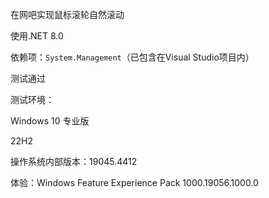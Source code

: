 在网吧实现鼠标滚轮自然滚动

使用.NET 8.0

依赖项：`System.Management`（已包含在Visual Studio项目内）

测试通过

测试环境：

Windows 10 专业版

22H2

操作系统内部版本：19045.4412

体验：Windows Feature Experience Pack 1000.19056.1000.0
